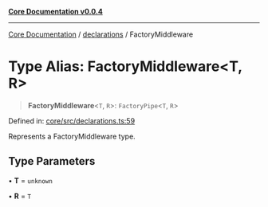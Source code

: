 [**Core Documentation v0.0.4**](../../README.md)

***

[Core Documentation](../../modules.md) / [declarations](../README.md) / FactoryMiddleware

# Type Alias: FactoryMiddleware\<T, R\>

> **FactoryMiddleware**\<`T`, `R`\>: `FactoryPipe`\<`T`, `R`\>

Defined in: [core/src/declarations.ts:59](https://github.com/stonemjs/core/blob/2adc2da4c7e3b5a9f593c198ba7e8ad639651777/src/declarations.ts#L59)

Represents a FactoryMiddleware type.

## Type Parameters

• **T** = `unknown`

• **R** = `T`
